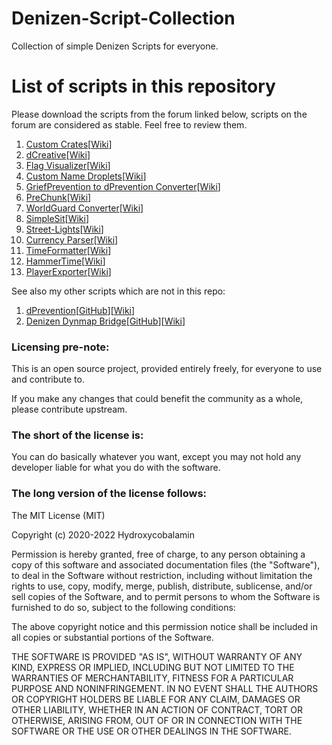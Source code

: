 # Denizen-Script-Collection
Collection of simple Denizen Scripts for everyone.

# List of scripts in this repository

Please download the scripts from the forum linked below, scripts on the forum are considered as stable. Feel free to review them.

1. [Custom Crates](https://forum.denizenscript.com/resources/custom-crates.45/)\[[Wiki](https://github.com/Hydroxycobalamin/Denizen-Script-Collection/wiki/Custom-Crates)\]
2. [dCreative](https://forum.denizenscript.com/resources/dcreative.51/)\[[Wiki](https://github.com/Hydroxycobalamin/Denizen-Script-Collection/wiki/dCreative)\]
3. [Flag Visualizer](https://forum.denizenscript.com/resources/flag-visualizer.43/)\[[Wiki](https://github.com/Hydroxycobalamin/Denizen-Script-Collection/wiki/Flag-Visualizer)\]
4. [Custom Name Droplets](https://forum.denizenscript.com/resources/custom-name-droplets.61/)\[[Wiki](https://github.com/Hydroxycobalamin/Denizen-Script-Collection/wiki/Custom-Name-Droplets)\]
5. [GriefPrevention to dPrevention Converter](https://forum.denizenscript.com/resources/griefprevention-to-dprevention-converter.77/)\[[Wiki](https://github.com/Hydroxycobalamin/Denizen-Script-Collection/wiki/GriefPrevention-to-dPrevention-Converter)\]
6. [PreChunk](https://forum.denizenscript.com/resources/prechunk.14/)\[[Wiki](https://github.com/Hydroxycobalamin/Denizen-Script-Collection/wiki/PreChunk)\]
7. [WorldGuard Converter](https://forum.denizenscript.com/resources/worldguard-converter.4/)\[[Wiki](https://github.com/Hydroxycobalamin/Denizen-Script-Collection/wiki/WorldGuard-Converter)\]
8. [SimpleSit](https://forum.denizenscript.com/resources/simplesit.17/)\[[Wiki](https://github.com/Hydroxycobalamin/Denizen-Script-Collection/wiki/SimpleSit)\]
9. [Street-Lights](https://forum.denizenscript.com/resources/street-lights.80/)\[[Wiki](https://github.com/Hydroxycobalamin/Denizen-Script-Collection/wiki/Street-Lights)\]
10. [Currency Parser](https://forum.denizenscript.com/resources/currency-parser-incl-resource-pack.84/)\[[Wiki](https://github.com/Hydroxycobalamin/Denizen-Script-Collection/wiki/Currency-Parser)\]
11. [TimeFormatter](https://forum.denizenscript.com/resources/timeformatter.101/)\[[Wiki](https://github.com/Hydroxycobalamin/Denizen-Script-Collection/wiki/TimeFormatter)\]
12. [HammerTime](https://forum.denizenscript.com/resources/hammer-time-incl-resource-pack.104/)\[[Wiki](https://github.com/Hydroxycobalamin/Denizen-Script-Collection/wiki/Hammer-Time)\]
13. [PlayerExporter](https://forum.denizenscript.com/resources/player-exporter.105/)\[[Wiki](https://github.com/Hydroxycobalamin/Denizen-Script-Collection/wiki/Player-Exporter)\]

See also my other scripts which are not in this repo:

1. [dPrevention](https://forum.denizenscript.com/resources/dprevention.76/)\[[GitHub](https://github.com/Hydroxycobalamin/dPrevention)\]\[[Wiki](https://github.com/Hydroxycobalamin/dPrevention/wiki)\]
2. [Denizen Dynmap Bridge](https://forum.denizenscript.com/resources/dynmap-bridge.70/)\[[GitHub](https://github.com/Hydroxycobalamin/Denizen-DynmapBridge)\]\[[Wiki](https://github.com/Hydroxycobalamin/Denizen-DynmapBridge/wiki)\]
### Licensing pre-note:

This is an open source project, provided entirely freely, for everyone to use and contribute to.

If you make any changes that could benefit the community as a whole, please contribute upstream.

### The short of the license is:

You can do basically whatever you want, except you may not hold any developer liable for what you do with the software.

### The long version of the license follows:

The MIT License (MIT)

Copyright (c) 2020-2022 Hydroxycobalamin

Permission is hereby granted, free of charge, to any person obtaining a copy
of this software and associated documentation files (the "Software"), to deal
in the Software without restriction, including without limitation the rights
to use, copy, modify, merge, publish, distribute, sublicense, and/or sell
copies of the Software, and to permit persons to whom the Software is
furnished to do so, subject to the following conditions:

The above copyright notice and this permission notice shall be included in all
copies or substantial portions of the Software.

THE SOFTWARE IS PROVIDED "AS IS", WITHOUT WARRANTY OF ANY KIND, EXPRESS OR
IMPLIED, INCLUDING BUT NOT LIMITED TO THE WARRANTIES OF MERCHANTABILITY,
FITNESS FOR A PARTICULAR PURPOSE AND NONINFRINGEMENT. IN NO EVENT SHALL THE
AUTHORS OR COPYRIGHT HOLDERS BE LIABLE FOR ANY CLAIM, DAMAGES OR OTHER
LIABILITY, WHETHER IN AN ACTION OF CONTRACT, TORT OR OTHERWISE, ARISING FROM,
OUT OF OR IN CONNECTION WITH THE SOFTWARE OR THE USE OR OTHER DEALINGS IN THE SOFTWARE.